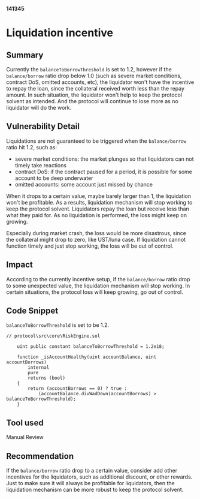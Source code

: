 __141345__
# Liquidation incentive 

## Summary

Currently the `balanceToBorrowThreshold` is set to 1.2, however if the `balance/borrow` ratio drop below 1.0 (such as severe market conditions, contract DoS, omitted accounts, etc), the liquidator won't have the incentive to repay the loan, since the collateral received worth less than the repay amount. In such situation, the liquidator won't help to keep the protocol solvent as intended. And the protocol will continue to lose more as no liquidator will do the work.



## Vulnerability Detail

Liquidations are not guaranteed to be triggered when the `balance/borrow` ratio hit 1.2, such as:
- severe market conditions: the market plunges so that liquidators can not timely take reactions
- contract DoS: if the contract paused for a period, it is possible for some account to be deep underwater
- omitted accounts: some account just missed by chance

When it drops to a certain value, maybe barely larger than 1, the liquidation won't be profitable. As a results, liquidation mechanism will stop working to keep the protocol solvent. Liquidators repay the loan but receive less than what they paid for. As no liquidation is performed, the loss might keep on growing.

Especially during market crash, the loss would be more disastrous, since the collateral might drop to zero, like UST/luna case. If liquidation cannot function timely and just stop working, the loss will be out of control.


## Impact

According to the currently incentive setup, if the `balance/borrow` ratio drop to some unexpected value, the liquidation mechanism will stop working. In certain situations, the protocol loss will keep growing, go out of control. 




## Code Snippet

`balanceToBorrowThreshold` is set to be 1.2.
```solidity
// protocol\src\core\RiskEngine.sol

    uint public constant balanceToBorrowThreshold = 1.2e18;

    function _isAccountHealthy(uint accountBalance, uint accountBorrows)
        internal
        pure
        returns (bool)
    {
        return (accountBorrows == 0) ? true :
            (accountBalance.divWadDown(accountBorrows) > balanceToBorrowThreshold);
    }
```



## Tool used

Manual Review

## Recommendation

If the `balance/borrow` ratio drop to a certain value, consider add other incentives for the liquidators, such as additional discount, or other rewards. Just to make sure it will always be profitable for liquidators, then the liquidation mechanism can be more robust to keep the protocol solvent.
